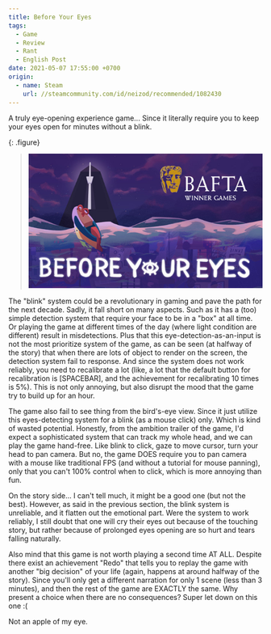 ```yaml
---
title: Before Your Eyes
tags:
  - Game
  - Review
  - Rant
  - English Post
date: 2021-05-07 17:55:00 +0700
origin:
  - name: Steam
    url: //steamcommunity.com/id/neizod/recommended/1082430
---
```


A truly eye-opening experience game... Since it literally require you to keep your eyes open for minutes without a blink.

{: .figure}
> ![](/images/game/cover/before-your-eyes.jpg)

The "blink" system could be a revolutionary in gaming and pave the path for the next decade. Sadly, it fall short on many aspects. Such as it has a (too) simple detection system that require your face to be in a "box" at all time. Or playing the game at different times of the day (where light condition are different) result in misdetections. Plus that this eye-detection-as-an-input is not the most prioritize system of the game, as can be seen (at halfway of the story) that when there are lots of object to render on the screen, the detection system fail to response. And since the system does not work reliably, you need to recalibrate a lot (like, a lot that the default button for recalibration is [SPACEBAR], and the achievement for recalibrating 10 times is 5%). This is not only annoying, but also disrupt the mood that the game try to build up for an hour.

The game also fail to see thing from the bird's-eye view. Since it just utilize this eyes-detecting system for a blink (as a mouse click) only. Which is kind of wasted potential. Honestly, from the ambition trailer of the game, I'd expect a sophisticated system that can track my whole head, and we can play the game hand-free. Like blink to click, gaze to move cursor, turn your head to pan camera. But no, the game DOES require you to pan camera with a mouse like traditional FPS (and without a tutorial for mouse panning), only that you can't 100% control when to click, which is more annoying than fun.

On the story side... I can't tell much, it might be a good one (but not the best). However, as said in the previous section, the blink system is unreliable, and it flatten out the emotional part. Were the system to work reliably, I still doubt that one will cry their eyes out because of the touching story, but rather because of prolonged eyes opening are so hurt and tears falling naturally.

Also mind that this game is not worth playing a second time AT ALL. Despite there exist an achievement "Redo" that tells you to replay the game with another "big decision" of your life (again, happens at around halfway of the story). Since you'll only get a different narration for only 1 scene (less than 3 minutes), and then the rest of the game are EXACTLY the same. Why present a choice when there are no consequences? Super let down on this one :(

Not an apple of my eye.

